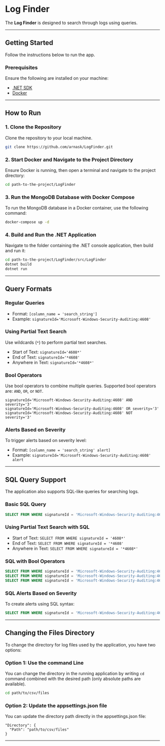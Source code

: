 
# Log Finder
The **Log Finder** is designed to search through logs using queries.

---

## Getting Started

Follow the instructions below to run the app.

### Prerequisites

Ensure the following are installed on your machine:

- [.NET SDK](https://dotnet.microsoft.com/download)
- [Docker](https://www.docker.com/get-started)

---

## How to Run

### 1. Clone the Repository

Clone the repository to your local machine.

```bash
git clone https://github.com/arnask/LogFinder.git
```

### 2. Start Docker and Navigate to the Project Directory

Ensure Docker is running, then open a terminal and navigate to the project directory:

```bash
cd path-to-the-project/LogFinder
```

### 3. Run the MongoDB Database with Docker Compose

To run the MongoDB database in a Docker container, use the following command:

```bash
docker-compose up -d
```

### 4. Build and Run the .NET Application

Navigate to the folder containing the .NET console application, then build and run it:

```bash
cd path-to-the-project/LogFinder/src/LogFinder
dotnet build
dotnet run
```
---

## Query Formats

### Regular Queries
- Format: `[column_name = 'search_string']`
- Example: `signatureId='Microsoft-Windows-Security-Auditing:4608'`

### Using Partial Text Search
Use wildcards (`*`) to perform partial text searches.

- Start of Text: `signatureId='4608*'`
- End of Text: `signatureId='*4608'`
- Anywhere in Text: `signatureId='*4608*'`

### Bool Operators
Use bool operators to combine multiple queries. Supported bool operators are: `AND`, `OR`, or `NOT`.

  ```
  signatureId='Microsoft-Windows-Security-Auditing:4608' AND severity='3'
  signatureId='Microsoft-Windows-Security-Auditing:4608' OR severity='3'
  signatureId='Microsoft-Windows-Security-Auditing:4608' NOT severity='3'
  ```

### Alerts Based on Severity
To trigger alerts based on severity level:

- Format: `[column_name = 'search_string' alert]`
- Example: `signatureId='Microsoft-Windows-Security-Auditing:4608' alert`

---

## SQL Query Support

The application also supports SQL-like queries for searching logs.

### Basic SQL Query
```sql
SELECT FROM WHERE signatureId = 'Microsoft-Windows-Security-Auditing:4608'
```

### Using Partial Text Search with SQL
- Start of Text: `SELECT FROM WHERE signatureId = '4608*'`
- End of Text: `SELECT FROM WHERE signatureId = '*4608'`
- Anywhere in Text: `SELECT FROM WHERE signatureId = '*4608*'`

### SQL with Bool Operators
```sql
SELECT FROM WHERE signatureId = 'Microsoft-Windows-Security-Auditing:4608' AND severity = '3'
SELECT FROM WHERE signatureId = 'Microsoft-Windows-Security-Auditing:4608' OR severity = '3'
SELECT FROM WHERE signatureId = 'Microsoft-Windows-Security-Auditing:4608' NOT severity = '3'
```

### SQL Alerts Based on Severity
To create alerts using SQL syntax:

```sql
SELECT FROM WHERE signatureId = 'Microsoft-Windows-Security-Auditing:4608' alert
```

---


## Changing the Files Directory

To change the directory for log files used by the application, you have two options:

### Option 1: Use the command Line
You can change the directory in the running application by writing `cd` command combined with the desired path (only absolute paths are available).

```bash
cd path/to/csv/files
```
### Option 2: Update the appsettings.json file
You can update the directory path directly in the appsettings.json file:

```
"Directory": {
  "Path": "path/to/csv/files"
}
```
---
